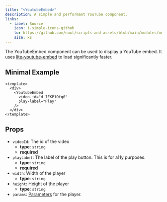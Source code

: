 ```yaml
---
title: "<YoutubeEmbed>"
description: A simple and performant YouTube component.
links:
  - label: Source
    icon: i-simple-icons-github
    to: https://github.com/nuxt/scripts-and-assets/blob/main/modules/nuxt-third-party-capital/src/runtime/components/YoutubeEmbed.ts
    size: xs
---
```


The YouTubeEmbed component can be used to display a YouTube embed.
It uses [lite-youtube-embed](https://github.com/paulirish/lite-youtube-embed) to load significantly faster.

## Minimal Example

```vue
<template>
  <div>
    <YoutubeEmbed
      video-id="d_IFKP1Ofq0"
      play-label="Play"
    />
  </div>
</template>
```

## Props

- `videoId`: The id of the video
  - **type**: `string`
  - **required**
- `playLabel`: The label of the play button. This is for a11y purposes.
  - **type**: `string`
  - **required**
- `width`: Width of the player
  - **type**: `string`
- `height`: Height of the player
  - **type**: `string`
- `params`: [Parameters](https://developers.google.com/youtube/player_parameters#Parameters) for the player.
